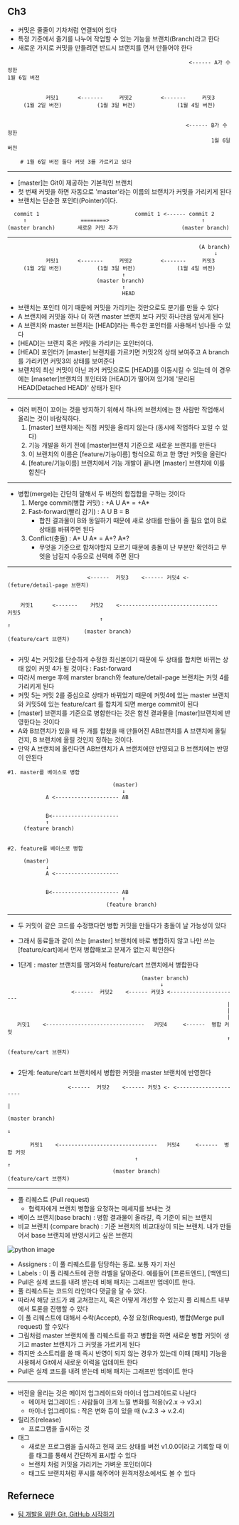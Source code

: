 ## Ch3

- 커밋은 줄줄이 기차처럼 연결되어 있다
- 특정 기준에서 줄기를 나누어 작업할 수 있는 기능을 브랜치(Branch)라고 한다
- 새로운 가지로 커밋을 만들려면 반드시 브랜치를 먼저 만들어야 한다

```
                                                         <------ A가 수정한                                                                                                                                1월 6일 버전

    
    		커밋1      <-------     커밋2         <-------     커밋3 
     (1월 2일 버전)           (1월 3일 버전)             (1월 4일 버전)
    
    
    													<------ B가 수정한
                                                                1월 6일 버전
    																															
    # 1월 6일 버전 둘다 커밋 3를 가르키고 있다
```

<hr>

- [master]는 Git이 제공하는 기본적인 브랜치
- 첫 번째 커밋을 하면 자동으로 'master'라는 이름의 브랜치가 커밋을 가리키게 된다
- 브랜치는 단순한 포인터(Pointer)이다.

```
  commit 1                              commit 1 <------ commit 2
     ↑                 ========>                             ↑ 
(master branch)       새로운 커밋 추가                    (master branch)

````

<hr>

```
                                                            (A branch)
    														     ↓
    		커밋1      <-------     커밋2         <-------     커밋3 
     (1월 2일 버전)           (1월 3일 버전)             (1월 4일 버전)
    								↑
    						(master branch)
    								↑
    								HEAD
```
- 브랜치는 포인터 이기 때문에 커밋을 가리키는 것만으로도 분기를 만들 수 있다
- A 브랜치에 커밋을 하나 더 하면 master 브랜치 보다 커밋 하나만큼 앞서게 된다
- A 브랜치와 master 브랜치는 [HEAD]라는 특수한 포인터를 사용해서 넘나들 수 있다
- [HEAD]는 브랜치 혹은 커밋을 가리키는 포인터이다.
- [HEAD] 포인터가 [master] 브랜치를 가르키면 커밋2의 상태 보여주고 A branch를 가리키면 커밋3의 상태를 보여준다
- 브랜치의 최신 커밋이 아닌 과거 커밋으로도 [HEAD]를 이동시킬 수 있는데 이 경우에는 [maseter]브랜치의 포인터와 [HEAD]가 떨어져 있기에 '분리된 HEAD(Detached HEAD)' 상태가 된다


<hr>

- 여러 버전이 꼬이는 것을 방지하기 위해서 하나의 브랜치에는 한 사람만 작업해서 올리는 것이 바람직하다.
    1. [master] 브랜치에는 직접 커밋을 올리지 않는다 (동시에 작업하다 꼬일 수 있다)
    2. 기능 개발을 하기 전에 [master]브랜치 기준으로 새로운 브랜치를 만든다
    3. 이 브랜치의 이름은 [feature/기능이름] 형식으로 하고 한 명만 커밋을 올린다
    4. [feature/기능이름] 브랜치에서 기능 개발이 끝나면 [master] 브랜치에 이를 합친다

<hr>

- 병합(merge)는 간단히 말해서 두 버전의 합집합을 구하는 것이다
    1. Merge commit(병합 커밋) : +A U A* = +A*
    2. Fast-forward(빨리 감기) : A U B = B
        - 합친 결과물이 B와 동일하기 때문에 새로 상태를 만들어 줄 필요 없이 B로 상태를 바꿔주면 된다
    3. Conflict(충돌) : A+ U A* = A+? A*?
        - 무엇을 기준으로 합쳐야할지 모르기 때문에 충돌이 난 부분만 확인하고 무엇을 남길지 수동으로 선택해 주면 된다
    

<hr>

```
                         <------  커밋3    <------ 커밋4 <-(feture/detail-page 브랜치)

    
    커밋1      <-------    커밋2    <-------------------------------     커밋5     
                             ↑                                           ↑
                        (master branch)                            (feature/cart 브랜치)
                        
```

- 커밋 4는 커밋2를 단순하게 수정한 최신본이기 때문에 두 상태를 합치면 바뀌는 상태 없이 커밋 4가 될 것이다 : Fast-forward
- 따라서 merge 후에 marster branch와 feature/detail-page 브랜치는 커밋 4를 가리키게 된다
- 커밋 5는 커밋 2를 중심으로 상태가 바뀌었기 때문에 커밋4에 있는 master 브랜치와 커밋5에 있는 feature/cart 를 합치게 되면 merge commit이 된다
- [master] 브랜치를 기준으로 병합한다는 것은 합친 결과물을 [master]브랜치에 반영한다는 것이다
- A와 B브랜치가 있을 때 두 개를 합쳤을 때 만들어진 AB브랜치를 A 브랜치에 올릴 건지, B 브랜치에 올릴 것인지 정하는 것이다.
- 만약  A 브랜치에 올린다면 AB브랜치가 A 브랜치에만 반영되고 B 브랜치에는 반영이 안된다

```
#1. master를 베이스로 병합
	
                                 (master)
                                    ↓
			A <-------------------- AB 
			
			
			B<---------------------
			↑                           				          
     (feature branch)


#2. feature를 베이스로 병합
	
	 (master)
			↓
			A <-------------------- 
			
			
			B<--------------------- AB
                                    ↑                           				      
                               (feature branch)  

```

<hr>

- 두 커밋이 같은 코드를 수정했다면 병합 커밋을 만들다가 충돌이 날 가능성이 있다
- 그래서 동료들과 같이 쓰는 [master] 브랜치에 바로 병합하지 않고 나만 쓰는 [feature/cart]에서 먼저 병합해보고 문제가 없는지 확인한다


- 1단계 : master 브랜치를 땡겨와서 feature/cart 브랜치에서 병합한다

```
                                          (master branch)
                                                ↓
					<------  커밋2    <------ 커밋3 <----------------------
                                                                     |
                                                                     |
                                                                     |
   커밋1    <-------------------------------   커밋4     <------  병합 커밋
                                                                     ↑
                                                          (feature/cart 브랜치)


```

- 2단계: feature/cart 브랜치에서 병합한 커밋을 master 브랜치에 반영한다

```
                   <------  커밋2    <------ 커밋3 <- <---------------------
                                                                            |
                                                                    (master branch)
                                                                            ↓

       커밋1    <-------------------------------   커밋4     <------  병합 커밋
                                        ↑                           	↑
    							 (master branch)                    (feature/cart 브랜치)
```

<hr>

- 풀 리퀘스트 (Pull request)
    - 협력자에게 브랜치 병합을 요청하는 메세지를 보내는 것
- 베이스 브랜치(base brach) : 병합 결과물이 올라갈, 즉 기준이 되는 브랜치
- 비교 브랜치 (compare brach) : 기준 브랜치의 비교대상이 되는 브랜치. 내가 만들어서 base 브랜치에 반영시키고 싶은 브랜치


![python image](_2020-02-18__1.29.01.png)


- Assigners : 이 풀 리퀘스트를 담당하는 동료. 보통 자기 자신
- Labels : 이 풀 리퀘스트에 관한 라벨을 달아준다. 예를들어 [프론트엔드], [백엔드]
- Pull은 실제 코드를 내려 받는데 비해 패치는 그래프만 업데이트 한다.
- 풀 리퀘스트는 코드의 라인마다 댓글을 달 수 있다.
- 따라서 해당 코드가 왜 고쳐졌는지, 혹은 어떻게 개선할 수 있는지 풀 리퀘스트 내부에서 토론을 진행할 수 있다
- 이 풀 리퀘스트에 대해서 수락(Accept), 수정 요청(Request), 병합(Merge pull request) 할 수있다
- 그림처럼 master 브랜치에 풀 리퀘스트를 하고 병합을 하면 새로운 병합 커밋이 생기고 master 브랜치가 그 커밋을 가르키게 된다
- 하지만 소스트리를 쓸 때 즉시 반영이 되지 않는 경우가 있는데 이때 [패치] 기능을 사용해서 Git에서 새로운 이력을 업데이트 한다
- Pull은 실제 코드를 내려 받는데 비해 패치는 그래프만 업데이트 한다

<hr>

- 버전을 올리는 것은 메이저 업그레이드와 마이너 업그레이드로 나뉜다
    - 메이저 업그레이드 : 사람들이 크게 느낄 변화를 적용(v2.x → v3.x)
    - 마이너 업그레이드 : 작은 변화 등이 있을 때 (v.2.3 → v.2.4)
- 릴리즈(release)
    - 프로그램을 출시하는 것
- 태그
    - 새로운 프로그램을 출시하고 현재 코드 상태를 버전 v1.0.0이라고 기록할 때 이를 태그를 통해서 간단하게 표시할 수 있다
    - 브랜치 처럼 커밋을 가리키는 가벼운 포인터이다
    - 태그도 브랜치처럼 푸시를 해주어야 원격저장소에서도 볼 수 있다

## Refernece
- [팀 개발을 위한 Git, GitHub 시작하기](http://www.hanbit.co.kr/store/books/look.php?p_code=B5159933380)


```python

```
